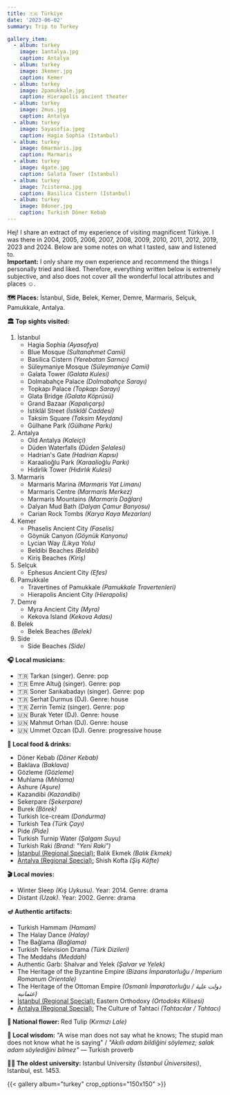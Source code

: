 ```yaml
---
title: 🇹🇷 Türkiye
date: '2023-06-02'
summary: Trip to Turkey

gallery_item:
  - album: turkey
    image: 1antalya.jpg
    caption: Antalya
  - album: turkey
    image: 3kemer.jpg
    caption: Kemer
  - album: turkey
    image: 2pamukkale.jpg
    caption: Hierapolis ancient theater
  - album: turkey
    image: 2mus.jpg
    caption: Antalya  
  - album: turkey
    image: 5ayasofia.jpeg
    caption: Hagia Sophia (Istanbul)
  - album: turkey
    image: 6marmaris.jpg
    caption: Marmaris
  - album: turkey
    image: 4gate.jpg
    caption: Galata Tower (Istanbul)
  - album: turkey
    image: 7cisterna.jpg
    caption: Basilica Cistern (Istanbul)
  - album: turkey
    image: 8doner.jpg
    caption: Turkish Döner Kebab
---
```

Hej! I share an extract of my experience of visiting magnificent Türkiye. I was there in 2004, 2005, 2006, 2007, 2008, 2009, 2010, 2011, 2012, 2019, 2023 and 2024. Below are some notes on what I tasted, saw and listened to.<br>
<b>Important:</b> I only share my own experience and recommend the things I personally tried and liked. Therefore, everything written below is extremely subjective, and also does not cover all the wonderful local attributes and places ☺️.

<b>🗺 Places:</b> İstanbul, Side, Belek, Kemer, Demre, Marmaris, Selçuk, Pamukkale, Antalya.<br>

<b>🏛 Top sights visited: </b>
1. İstanbul
    - Hagia Sophia <i>(Ayasofya)</i>
    - Blue Mosque <i>(Sultanahmet Camii)</i>
    - Basilica Cistern <i>(Yerebatan Sarnıcı)</i>
    - Süleymaniye Mosque <i>(Süleymaniye Camii)</i>
    - Galata Tower <i>(Galata Kulesi)</i>
    - Dolmabahçe Palace <i>(Dolmabahçe Sarayı)</i>
    - Topkapı Palace <i>(Topkapı Sarayı)</i>
    - Glata Bridge <i>(Galata Köprüsü)</i>
    - Grand Bazaar <i>(Kapalıçarşı)</i>
    - İstiklâl Street <i>(İstiklâl Caddesi)</i>
    - Taksim Square <i>(Taksim Meydanı)</i>
    - Gülhane Park <i>(Gülhane Parkı)</i>
2. Antalya
    - Old Antalya <i>(Kaleiçi)</i>
    - Düden Waterfalls <i>(Düden Şelalesi)</i>
    - Hadrian's Gate <i>(Hadrian Kapısı)</i>
    - Karaalioğlu Park <i>(Karaalioğlu Parkı)</i>
    - Hidirlik Tower <i>(Hıdırlık Kulesi)</i>
3. Marmaris
    - Marmaris Marina <i>(Marmaris Yat Limanı)</i>
    - Marmaris Centre <i>(Marmaris Merkez)</i>
    - Marmaris Mountains <i>(Marmaris Dağları)</i>
    - Dalyan Mud Bath <i>(Dalyan Çamur Banyosu)</i>
    - Carian Rock Tombs <i>(Karya Kaya Mezarları)</i>
4. Kemer
    - Phaselis Ancient City <i>(Faselis)</i>
    - Göynük Canyon <i>(Göynük Kanyonu)</i>
    - Lycian Way <i>(Likya Yolu)</i>
    - Beldibi Beaches <i>(Beldibi)</i>
    - Kiriş Beaches <i>(Kiriş)</i>
5. Selçuk
    - Ephesus Ancient City <i>(Efes)</i>    
6. Pamukkale
    - Travertines of Pamukkale <i>(Pamukkale Travertenleri)</i>
    - Hierapolis Ancient City <i>(Hierapolis)</i>
7. Demre
    - Myra Ancient City <i>(Myra)</i>
    - Kekova Island <i>(Kekova Adası)</i>
8. Belek 
    - Belek Beaches <i>(Belek)</i>
9. Side
    - Side Beaches <i>(Side)</i>  

 
<b>🎧 Local musicians: </b>
- 🇹🇷 Tarkan (singer). Genre: pop
- 🇹🇷 Emre Altuğ (singer). Genre: pop
- 🇹🇷 Soner Sarıkabadayı (singer). Genre: pop
- 🇹🇷 Serhat Durmus (DJ). Genre: house
- 🇹🇷 Zerrin Temiz (singer). Genre: pop
- 🇺🇳 Burak Yeter (DJ). Genre: house
- 🇺🇳 Mahmut Orhan (DJ). Genre: house
- 🇺🇳 Ummet Ozcan (DJ). Genre: progressive house


<b>🥘 Local food & drinks: </b>
- Döner Kebab <i>(Döner Kebab)</i>
- Baklava <i>(Baklava) </i>
- Gözleme <i>(Gözleme)</i>
- Muhlama <i>(Mıhlama)</i>
- Ashure <i>(Aşure)</i>
- Kazandibi <i>(Kazandibi)</i>
- Sekerpare <i>(Şekerpare)</i>
- Burek <i>(Börek)</i>
- Turkish Ice-cream <i>(Dondurma)</i>
- Turkish Tea <i>(Türk Çayı)</i>
- Pide <i>(Pide)</i>
- Turkish Turnip Water <i>(Şalgam Suyu)</i>
- Turkish Raki <i>(Brand: "Yeni Raki")</i>
- <u>İstanbul (Regional Special):</u> Balık Ekmek <i>(Balık Ekmek)</i>
- <u>Antalya (Regional Special):</u> Shish Kofta <i>(Şiş Köfte)</i>


<b>🎬 Local movies:</b>
- Winter Sleep <i>(Kış Uykusu)</i>. Year: 2014. Genre: drama
- Distant <i>(Uzak)</i>. Year: 2002. Genre: drama


<b>🪔 Authentic artifacts:</b>
- Turkish Hammam <i>(Hamam)</i>
- The Halay Dance <i>(Halay)</i>
- The Bağlama <i>(Bağlama)</i>
- Turkish Television Drama <i>(Türk Dizileri)</i>
- The Meddahs <i>(Meddah)</i>
- Authentic Garb: Shalvar and Yelek <i>(Şalvar ve Yelek)</i>
- The Heritage of the Byzantine Empire <i>(Bizans İmparatorluğu / Imperium Romanum Orientale)</i>
- The Heritage of the Ottoman Empire <i>(Osmanlı İmparatorluğu / دولت علیهٔ عثمانیه)</i>
- <u>İstanbul (Regional Special):</u> Eastern Orthodoxy <i>(Ortodoks Kilisesi)</i>
- <u>Antalya (Regional Special):</u> The Culture of Tahtaci <i>(Tahtacılar / Tahtacı)</i>


<b>💐 National flower: </b> Red Tulip <i>(Kırmızı Lale)</i>


<b>🦉 Local wisdom:</b> "A wise man does not say what he knows; The stupid man does not know what he is saying" / <i>"Akıllı adam bildiğini söylemez; salak adam söylediğini bilmez"</i> — Turkish proverb


<b>👨‍🎓 The oldest university:</b> Istanbul University <i>(İstanbul Üniversitesi)</i>, Istanbul, est. 1453. 


{{< gallery album="turkey" crop_options="150x150" >}}
   

